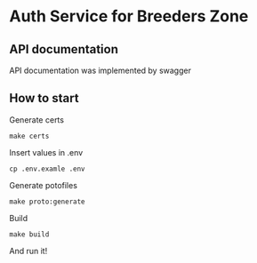 # Auth Service for Breeders Zone
## API documentation
API documentation was implemented by swagger
## How to start
Generate certs
````
make certs
```` 
Insert values in .env
````
cp .env.examle .env
```` 
Generate potofiles
````
make proto:generate
````
Build
````
make build
````

And run it!